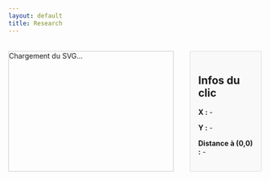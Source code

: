 ```yaml
---
layout: default
title: Research
---
```


<style>
  #svg-wrapper {
    flex: 3;
    border: 1px solid #ccc;
    min-width: 60%;
  }
  #info-panel {
    flex: 1;
    background: #f9f9f9;
    padding: 1rem;
    margin-left: 1rem;
    border: 1px solid #ddd;
  }
  .dot {
    fill: red;
    stroke: black;
    stroke-width: 1px;
  }
  .container {
    display: flex;
    flex-direction: row;
    gap: 1rem;
    margin-top: 2rem;
  }
</style>

<div class="container">
  <div id="svg-wrapper">
    <!-- SVG sera injecté ici -->
    Chargement du SVG...
  </div>

  <div id="info-panel">
    <h2>Infos du clic</h2>
    <p><strong>X :</strong> <span id="x-val">-</span></p>
    <p><strong>Y :</strong> <span id="y-val">-</span></p>
    <p><strong>Distance à (0,0) :</strong> <span id="distance">-</span></p>
  </div>
</div>

<script>
  fetch('{{ "/assets/img/chart_EF.svg" | relative_url }}')
    .then(response => response.text())
    .then(svgText => {
      const wrapper = document.getElementById('svg-wrapper');
      wrapper.innerHTML = svgText;

      const svg = wrapper.querySelector('svg');
      svg.setAttribute('id', 'mysvg');

      svg.addEventListener('click', function(evt) {
        const pt = svg.createSVGPoint();
        pt.x = evt.clientX;
        pt.y = evt.clientY;

        const svgPoint = pt.matrixTransform(svg.getScreenCTM().inverse());
        const x = svgPoint.x;
        const y = svgPoint.y;

        // Créer un point rouge
        const dot = document.createElementNS("http://www.w3.org/2000/svg", "circle");
        dot.setAttribute("cx", x);
        dot.setAttribute("cy", y);
        dot.setAttribute("r", 5);
        dot.setAttribute("class", "dot");
        svg.appendChild(dot);

        // Mise à jour des infos
        document.getElementById('x-val').textContent = x.toFixed(2);
        document.getElementById('y-val').textContent = y.toFixed(2);
        document.getElementById('distance').textContent = Math.sqrt(x*x + y*y).toFixed(2);
      });
    })
    .catch(error => {
      document.getElementById('svg-wrapper').innerHTML = "Erreur de chargement du SVG.";
      console.error("Erreur lors du chargement du SVG :", error);
    });
</script>

